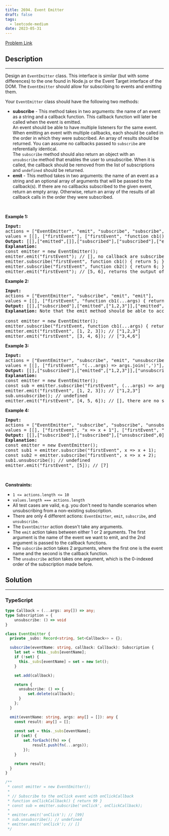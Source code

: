 ```yaml
---
title: 2694. Event Emitter
draft: false
tags: 
  - leetcode-medium
date: 2023-05-31
---
```


[Problem Link](https://leetcode.com/problems/event-emitter/)

## Description

---
<p>Design an <code>EventEmitter</code> class. This interface&nbsp;is similar (but with some differences) to the one found in Node.js or the Event Target interface of the DOM. The <code>EventEmitter</code> should allow for subscribing to events and emitting them.</p>

<p>Your <code>EventEmitter</code> class should have the following two methods:</p>

<ul>
	<li><strong>subscribe</strong> - This method takes in two arguments: the name of an event as a string and a callback function. This callback function&nbsp;will later be called when the event is emitted.<br />
	An event should be able to have multiple listeners for the same event. When emitting an event with multiple callbacks, each should be called in the order in which they were subscribed. An array of results should be returned. You can assume no callbacks passed to&nbsp;<code>subscribe</code>&nbsp;are referentially identical.<br />
	The <code>subscribe</code> method should also return an object with an <code>unsubscribe</code>&nbsp;method that enables the user to unsubscribe. When it is called, the callback&nbsp;should be removed from the list of subscriptions and&nbsp;<code>undefined</code>&nbsp;should be returned.</li>
	<li><strong>emit</strong> - This method takes in two arguments: the name of an event as a string and an optional array of arguments that will be&nbsp;passed to the callback(s). If there are no callbacks subscribed to the given event, return an empty array. Otherwise, return an array of the results of all callback calls in the order they were subscribed.</li>
</ul>

<p>&nbsp;</p>
<p><strong class="example">Example 1:</strong></p>

<pre>
<strong>Input:</strong> 
actions = [&quot;EventEmitter&quot;, &quot;emit&quot;, &quot;subscribe&quot;, &quot;subscribe&quot;, &quot;emit&quot;], 
values = [[], [&quot;firstEvent&quot;], [&quot;firstEvent&quot;, &quot;function cb1() { return 5; }&quot;],&nbsp; [&quot;firstEvent&quot;, &quot;function cb1() { return 6; }&quot;], [&quot;firstEvent&quot;]]
<strong>Output:</strong> [[],[&quot;emitted&quot;,[]],[&quot;subscribed&quot;],[&quot;subscribed&quot;],[&quot;emitted&quot;,[5,6]]]
<strong>Explanation:</strong> 
const emitter = new EventEmitter();
emitter.emit(&quot;firstEvent&quot;); // [], no callback are subscribed yet
emitter.subscribe(&quot;firstEvent&quot;, function cb1() { return 5; });
emitter.subscribe(&quot;firstEvent&quot;, function cb2() { return 6; });
emitter.emit(&quot;firstEvent&quot;); // [5, 6], returns the output of cb1 and cb2
</pre>

<p><strong class="example">Example 2:</strong></p>

<pre>
<strong>Input:</strong> 
actions = [&quot;EventEmitter&quot;, &quot;subscribe&quot;, &quot;emit&quot;, &quot;emit&quot;], 
values = [[], [&quot;firstEvent&quot;, &quot;function cb1(...args) { return args.join(&#39;,&#39;); }&quot;], [&quot;firstEvent&quot;, [1,2,3]], [&quot;firstEvent&quot;, [3,4,6]]]
<strong>Output:</strong> [[],[&quot;subscribed&quot;],[&quot;emitted&quot;,[&quot;1,2,3&quot;]],[&quot;emitted&quot;,[&quot;3,4,6&quot;]]]
<strong>Explanation: </strong>Note that the emit method should be able to accept an OPTIONAL array of arguments.

const emitter = new EventEmitter();
emitter.subscribe(&quot;firstEvent, function cb1(...args) { return args.join(&#39;,&#39;); });
emitter.emit(&quot;firstEvent&quot;, [1, 2, 3]); // [&quot;1,2,3&quot;]
emitter.emit(&quot;firstEvent&quot;, [3, 4, 6]); // [&quot;3,4,6&quot;]
</pre>

<p><strong class="example">Example 3:</strong></p>

<pre>
<strong>Input:</strong> 
actions = [&quot;EventEmitter&quot;, &quot;subscribe&quot;, &quot;emit&quot;, &quot;unsubscribe&quot;, &quot;emit&quot;], 
values = [[], [&quot;firstEvent&quot;, &quot;(...args) =&gt; args.join(&#39;,&#39;)&quot;], [&quot;firstEvent&quot;, [1,2,3]], [0], [&quot;firstEvent&quot;, [4,5,6]]]
<strong>Output:</strong> [[],[&quot;subscribed&quot;],[&quot;emitted&quot;,[&quot;1,2,3&quot;]],[&quot;unsubscribed&quot;,0],[&quot;emitted&quot;,[]]]
<strong>Explanation:</strong>
const emitter = new EventEmitter();
const sub = emitter.subscribe(&quot;firstEvent&quot;, (...args) =&gt; args.join(&#39;,&#39;));
emitter.emit(&quot;firstEvent&quot;, [1, 2, 3]); // [&quot;1,2,3&quot;]
sub.unsubscribe(); // undefined
emitter.emit(&quot;firstEvent&quot;, [4, 5, 6]); // [], there are no subscriptions
</pre>

<p><strong class="example">Example 4:</strong></p>

<pre>
<strong>Input:</strong> 
actions = [&quot;EventEmitter&quot;, &quot;subscribe&quot;, &quot;subscribe&quot;, &quot;unsubscribe&quot;, &quot;emit&quot;], 
values = [[], [&quot;firstEvent&quot;, &quot;x =&gt; x + 1&quot;], [&quot;firstEvent&quot;, &quot;x =&gt; x + 2&quot;], [0], [&quot;firstEvent&quot;, [5]]]
<strong>Output:</strong> [[],[&quot;subscribed&quot;],[&quot;subscribed&quot;],[&quot;unsubscribed&quot;,0],[&quot;emitted&quot;,[7]]]
<strong>Explanation:</strong>
const emitter = new EventEmitter();
const sub1 = emitter.subscribe(&quot;firstEvent&quot;, x =&gt; x + 1);
const sub2 = emitter.subscribe(&quot;firstEvent&quot;, x =&gt; x + 2);
sub1.unsubscribe(); // undefined
emitter.emit(&quot;firstEvent&quot;, [5]); // [7]</pre>

<p>&nbsp;</p>
<p><strong>Constraints:</strong></p>

<ul>
	<li><code>1 &lt;= actions.length &lt;= 10</code></li>
	<li><code>values.length === actions.length</code></li>
	<li>All test cases are valid, e.g. you don&#39;t need to handle scenarios when unsubscribing from a non-existing subscription.</li>
	<li>There are only 4 different actions: <code>EventEmitter</code>, <code>emit</code>, <code>subscribe</code>, and <code>unsubscribe</code>.</li>
	<li>The <code>EventEmitter</code> action doesn&#39;t take any arguments.</li>
	<li>The <code>emit</code>&nbsp;action takes between either 1 or&nbsp;2&nbsp;arguments. The first argument is the name of the event we want to emit, and the 2nd argument is passed to the callback functions.</li>
	<li>The <code>subscribe</code> action takes 2 arguments, where the first one is the event name and the second is the callback function.</li>
	<li>The <code>unsubscribe</code>&nbsp;action takes one argument, which is the 0-indexed order of the subscription made before.</li>
</ul>


## Solution

---
### TypeScript
``` ts title='event-emitter'
type Callback = (...args: any[]) => any;
type Subscription = {
    unsubscribe: () => void
}

class EventEmitter {
  private _subs: Record<string, Set<Callback>> = {};

  subscribe(eventName: string, callback: Callback): Subscription {
    let set = this._subs[eventName];
    if (!set) {
      this._subs[eventName] = set = new Set();
    }

    set.add(callback);

    return {
      unsubscribe: () => {
          set.delete(callback);
      }
    };
  }

  emit(eventName: string, args: any[] = []): any {
    const result: any[] = [];
    
    const set = this._subs[eventName];
    if (set) {
        set.forEach((fn) => {
            result.push(fn(...args));
        });
    }

    return result;
  }
}

/**
 * const emitter = new EventEmitter();
 *
 * // Subscribe to the onClick event with onClickCallback
 * function onClickCallback() { return 99 }
 * const sub = emitter.subscribe('onClick', onClickCallback);
 *
 * emitter.emit('onClick'); // [99]
 * sub.unsubscribe(); // undefined
 * emitter.emit('onClick'); // []
 */
```


